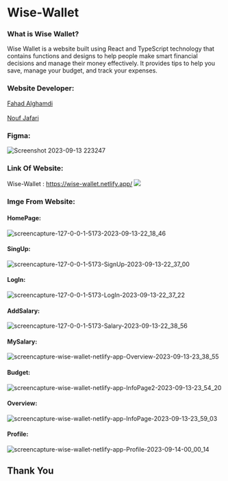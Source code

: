 # Wise-Wallet

### What is Wise Wallet?

Wise Wallet is a website built using React and TypeScript technology that contains functions and designs to help people make smart financial decisions and manage their money effectively. It provides tips to help you save, manage your budget, and track your expenses.

### Website Developer:

<a href="https://github.com/fahadssgg">Fahad Alghamdi</a> <br/>                                       
<a href="https://github.com/noufjafari">Nouf Jafari</a>

### Figma:

![Screenshot 2023-09-13 223247](https://github.com/fahadssgg/Finel-project/assets/107389887/4dcc3ef4-d63a-421c-91a3-69d60dabf11a)

### Link Of Website:
Wise-Wallet : <a href="https://wise-wallet.netlify.app/"> https://wise-wallet.netlify.app/ </a>
<img src="https://cdn.discordapp.com/attachments/1145734750921838642/1151618467498315836/qrchimpX1024_4.png">
### Imge From Website:
#### HomePage:
![screencapture-127-0-0-1-5173-2023-09-13-22_18_46](https://github.com/fahadssgg/Finel-project/assets/107389887/e394492d-025b-48f4-8186-df0114c8d909)
#### SingUp:
![screencapture-127-0-0-1-5173-SignUp-2023-09-13-22_37_00](https://github.com/fahadssgg/Finel-project/assets/107389887/0ce7eb1b-8126-429b-81e1-c4cebdd8ede1)
#### LogIn:
![screencapture-127-0-0-1-5173-LogIn-2023-09-13-22_37_22](https://github.com/fahadssgg/Finel-project/assets/107389887/8b232d04-c0c8-4a05-9825-a63101f55baa)
#### AddSalary:
![screencapture-127-0-0-1-5173-Salary-2023-09-13-22_38_56](https://github.com/fahadssgg/Finel-project/assets/107389887/ae22da55-7238-48b6-8c78-e01bc2a47dc5)
#### MySalary:
![screencapture-wise-wallet-netlify-app-Overview-2023-09-13-23_38_55](https://github.com/fahadssgg/Finel-project/assets/107389887/1cc70c56-d4b3-4a76-99de-8fdf65f21cbd)
#### Budget:
![screencapture-wise-wallet-netlify-app-InfoPage2-2023-09-13-23_54_20](https://github.com/fahadssgg/Wise-Wallet/assets/107389887/c90828e7-be7b-4514-b1f4-f2d3ed0ad3a8)
#### Overview:
![screencapture-wise-wallet-netlify-app-InfoPage-2023-09-13-23_59_03](https://github.com/fahadssgg/Wise-Wallet/assets/107389887/b08dfa04-0ef0-4fc0-b4a0-79684fd16c3c)
#### Profile:
![screencapture-wise-wallet-netlify-app-Profile-2023-09-14-00_00_14](https://github.com/fahadssgg/Wise-Wallet/assets/107389887/95e458d9-f18f-4bc1-a7d7-65efce7eeb61)





## Thank You
